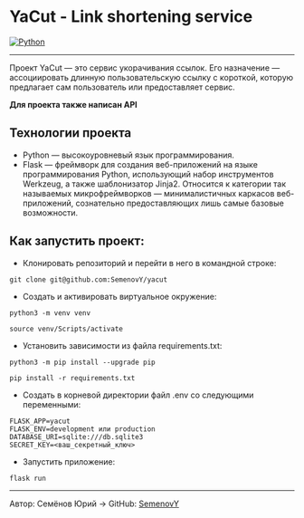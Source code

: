 # **YaCut - Link shortening service**
[![Python](https://img.shields.io/badge/-Python-464646?style=flat&logo=Python&logoColor=ffffff&color=043A6B)](https://www.python.org/)
________


Проект YaCut — это сервис укорачивания ссылок. Его назначение — ассоциировать длинную пользовательскую ссылку с короткой, которую предлагает сам пользователь или предоставляет сервис.

**Для проекта также написан API**
## Технологии проекта

* Python — высокоуровневый язык программирования.
* Flask — фреймворк для создания веб-приложений на языке программирования Python, использующий набор инструментов Werkzeug, а также шаблонизатор Jinja2. Относится к категории так называемых микрофреймворков — минималистичных каркасов веб-приложений, сознательно предоставляющих лишь самые базовые возможности.

## **Как запустить проект**:

* Клонировать репозиторий и перейти в него в командной строке:
```
git clone git@github.com:SemenovY/yacut

```

* Cоздать и активировать виртуальное окружение:
```
python3 -m venv venv

source venv/Scripts/activate
```

* Установить зависимости из файла requirements.txt:
```
python3 -m pip install --upgrade pip

pip install -r requirements.txt
```

* Создать в корневой директории файл .env со следующими переменными:
```
FLASK_APP=yacut
FLASK_ENV=development или production
DATABASE_URI=sqlite:///db.sqlite3
SECRET_KEY=<ваш_секретный_ключ>
```

* Запустить приложение:
```
flask run
```
_____________
Автор: Семёнов Юрий -> GitHub: [SemenovY](https://github.com/SemenovY)
